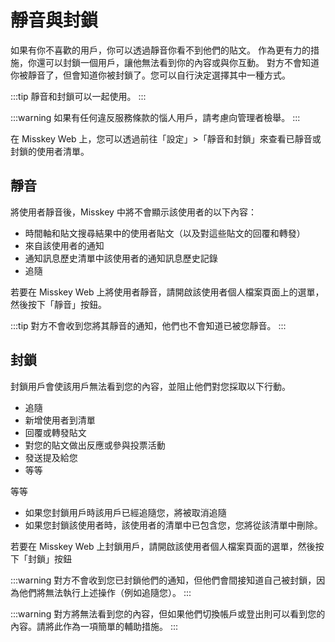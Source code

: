 # 靜音與封鎖

如果有你不喜歡的用戶，你可以透過靜音你看不到他們的貼文。
作為更有力的措施，你還可以封鎖一個用戶，讓他無法看到你的內容或與你互動。
對方不會知道你被靜音了，但會知道你被封鎖了。您可以自行決定選擇其中一種方式。

:::tip
靜音和封鎖可以一起使用。
:::

:::warning
如果有任何違反服務條款的惱人用戶，請考慮向管理者檢舉。
:::

在 Misskey Web 上，您可以透過前往「設定」>「靜音和封鎖」來查看已靜音或封鎖的使用者清單。

## 靜音

將使用者靜音後，Misskey 中將不會顯示該使用者的以下內容：

- 時間軸和貼文搜尋結果中的使用者貼文（以及對這些貼文的回覆和轉發）
- 來自該使用者的通知
- 通知訊息歷史清單中該使用者的通知訊息歷史記錄
- 追隨

若要在 Misskey Web 上將使用者靜音，請開啟該使用者個人檔案頁面上的選單，然後按下「靜音」按鈕。

:::tip
對方不會收到您將其靜音的通知，他們也不會知道已被您靜音。
:::

## 封鎖

封鎖用戶會使該用戶無法看到您的內容，並阻止他們對您採取以下行動。

- 追隨
- 新增使用者到清單
- 回覆或轉發貼文
- 對您的貼文做出反應或參與投票活動
- 發送提及給您
- 等等

等等

- 如果您封鎖用戶時該用戶已經追隨您，將被取消追隨
- 如果您封鎖該使用者時，該使用者的清單中已包含您，您將從該清單中刪除。

若要在 Misskey Web 上封鎖用戶，請開啟該使用者個人檔案頁面的選單，然後按下「封鎖」按鈕

:::warning
對方不會收到您已封鎖他們的通知，但他們會間接知道自己被封鎖，因為他們將無法執行上述操作（例如追隨您）。
:::

:::warning
對方將無法看到您的內容，但如果他們切換帳戶或登出則可以看到您的內容。請將此作為一項簡單的輔助措施。
:::
